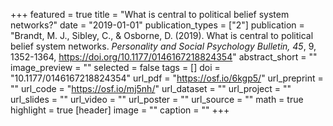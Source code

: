+++
featured = true
title = "What is central to political belief system networks?"
date = "2019-01-01"
publication_types = ["2"]
publication = "Brandt, M. J., Sibley, C., & Osborne, D. (2019). What is central to political belief system networks. *Personality and Social Psychology Bulletin, 45*, 9, 1352-1364, https://doi.org/10.1177/0146167218824354"
abstract_short = ""
image_preview = ""
selected = false
tags = []
doi = "10.1177/0146167218824354"
url_pdf = "https://osf.io/6kgp5/"
url_preprint = ""
url_code = "https://osf.io/mj5nh/"
url_dataset = ""
url_project = ""
url_slides = ""
url_video = ""
url_poster = ""
url_source = ""
math = true
highlight = true
[header]
image = ""
caption = ""
+++
